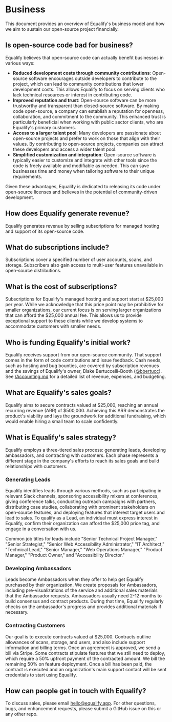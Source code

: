 # Business

This document provides an overview of Equalify's business model and how we aim to sustain our open-source project financially.

## Is open-source code bad for business?

Equalify believes that open-source code can actually benefit businesses in various ways:

- **Reduced development costs through community contributions**: Open-source software encourages outside developers to contribute to the project, which can lead to community contributions that lower development costs. This allows Equalify to focus on serving clients who lack technical resources or interest in contributing code.
- **Improved reputation and trust**: Open-source software can be more trustworthy and transparent than closed-source software. By making code open-source, a company can establish a reputation for openness, collaboration, and commitment to the community. This enhanced trust is particularly beneficial when working with public sector clients, who are Equalify's primary customers.
- **Access to a larger talent pool**: Many developers are passionate about open-source projects and prefer to work on those that align with their values. By contributing to open-source projects, companies can attract these developers and access a wider talent pool.
- **Simplified customization and integration**: Open-source software is typically easier to customize and integrate with other tools since the code is freely available and modifiable as needed. This can save businesses time and money when tailoring software to their unique requirements.

Given these advantages, Equalify is dedicated to releasing its code under open-source licenses and believes in the potential of community-driven development.

## How does Equalify generate revenue?

Equalify generates revenue by selling subscriptions for managed hosting and support of its open-source code.

## What do subscriptions include?

Subscriptions cover a specified number of user accounts, scans, and storage. Subscribers also gain access to multi-user features unavailable in open-source distributions.

## What is the cost of subscriptions?

Subscriptions for Equalify's managed hosting and support start at $25,000 per year. While we acknowledge that this price point may be prohibitive for smaller organizations, our current focus is on serving larger organizations that can afford the $25,000 annual fee. This allows us to provide exceptional support to these clients while we develop systems to accommodate customers with smaller needs.

## Who is funding Equalify's initial work?
Equalify receives support from our open-source community. That support comes in the form of code contributions and issue feedback. Cash needs, such as hosting and bug bounties, are covered by subscription revenues and the savings of Equalify's owner, Blake Bertuccelli-Booth ([@bbertucc](https://github.com/bbertucc)). See [/Accounting.md](/Accounting.md) for a detailed list of revenue, expenses, and budgeting.

## What are Equalify's sales goals?
Equalify aims to secure contracts valued at $25,000, reaching an annual recurring revenue (ARR) of $500,000. Achieving this ARR demonstrates the product's viability and lays the groundwork for additional fundraising, which would enable hiring a small team to scale confidently.

## What is Equalify's sales strategy?
Equalify employs a three-tiered sales process: generating leads, developing ambassadors, and contracting with customers. Each phase represents a different stage in the company's efforts to reach its sales goals and build relationships with customers.

### Generating Leads
Equalify identifies leads through various methods, such as participating in relevant Slack channels, sponsoring accessibility mixers at conferences, giving conference talks, conducting outreach campaigns with partners, distributing case studies, collaborating with prominent stakeholders on open-source features, and deploying features that interest target users and lead to sales. To qualify as a Lead, an individual must express interest in Equalify, confirm their organization can afford the $25,000 price tag, and engage in a conversation with us.

Common job titles for leads include "Senior Technical Project Manager," "Senior Strategist," "Senior Web Accessibility Administrator," "IT Architect," "Technical Lead," "Senior Manager," "Web Operations Manager," "Product Manager," "Product Owner," and "Accessibility Director."

### Developing Ambassadors
Leads become Ambassadors when they offer to help get Equalify purchased by their organization. We create proposals for Ambassadors, including pre-visualizations of the service and additional sales materials that the Ambassador requests. Ambassadors usually need 2-12 months to build consensus and contract products. During that time, Equalify regularly checks on the ambassador's progress and provides additional materials if necessary.

### Contracting Customers
Our goal is to execute contracts valued at $25,000. Contracts outline allowances of scans, storage, and users, and also include support information and billing terms. Once an agreement is approved, we send a bill via Stripe. Some contracts stipulate features that we still need to deploy, which require a 50% upfront payment of the contracted amount. We bill the remaining 50% on feature deployment. Once a bill has been paid, the contract is executed and an organization's main support contact will be sent credentials to start using Equalify.

## How can people get in touch with Equalify?
To discuss sales, please email [hello@equalify.app](mailto:hello@equalify.app). For other questions, bugs, and enhancement requests, please submit a GitHub issue on this or any other repo.

